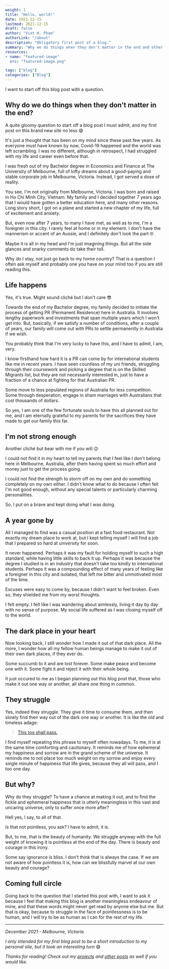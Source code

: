 ```yaml
---
weight: 1
title: "Hello, world!"
date: 2021-12-15
lastmod: 2021-12-15
draft: false
author: "Viet H. Pham"
authorLink: "/about"
description: "Obligatory first post of a blog."
summary: "Why we do things when they don't matter in the end and other questions. My first post on this site!"
resources:
- name: "featured-image"
  src: "featured-image.png"

tags: ["blog"]
categories: ["Blog"]
---
```


I want to start off this blog post with a question.

## Why do we do things when they don't matter in the end? 

A quite gloomy question to start off a blog post I must admit, and my first post on this brand new site no less &#128517;

It's just a thought that has been on my mind since these past few years. As everyone must have known by now, Covid-19 happened and the world was left scrambling. I was no different, although in retrospect, I had struggled with my life and career even before that.

I was fresh out of my Bachelor degree in Economics and Finance at The University of Melbourne, full of lofty dreams about a good-paying and stable corporate job in Melbourne, Victoria. Instead, I got served a dose of reality.

You see, I'm not originally from Melbourne, Victoria. I was born and raised in Ho Chi Minh City, Vietnam. My family and I decided together 7 years ago that I would have gotten a better education here, and many other reasons. Long story short, I got on a plane and started a new chapter of my life, full of excitement and anxiety. 

But, even now after 7 years, to many I have met, as well as to me, I'm a foreigner in this city. I rarely feel at home or in my element. I don't have the mannerism or accent of an Aussie, and I definitely don't look the part &#129299;

Maybe it is all in my head and I'm just imagining things. But all the side glances and snarky comments do take their toll.

Why do I stay, not just go back to my home country? That is a question I often ask myself and probably one you have on your mind too if you are still reading this.

## Life happens

Yes, it's true. Might sound cliché but I don't care &#128526;

Towards the end of my Bachelor degree, my family decided to initiate the process of getting PR (Permanent Residence) here in Australia. It involves lengthy paperwork and investments that span multiple years which I won't get into. But, basically, if we satisfy a number of conditions, after a couple of years, our family will come out with PRs to settle permanently in Australia if we wish.

You probably think that I'm very lucky to have this, and I have to admit, I am, very. 

I know firsthand how hard it is a PR can come by for international students like me in recent years. I have seen countless of my uni friends, struggling through their coursework and picking a degree that is on the Skilled Migrants list, but they are not necessarily interested in, just to have a fraction of a chance at fighting for that Australian PR.

Some move to less populated regions of Australia for less competition. Some through desperation, engage in sham marriages with Australians that cost thousands of dollars.

So yes, I am one of the few fortunate souls to have this all planned out for me, and I am eternally grateful to my parents for the sacrifices they have made to get our family this far.

## I'm not strong enough

Another cliché but bear with me if you will &#128521;

I could not find it in my heart to tell my parents that I feel like I don't belong here in Melbourne, Australia, after them having spent so much effort and money just to get the process going.

I could not find the strength to storm off on my own and do something completely on my own either. I didn't know what to do because I often felt I'm not good enough, without any special talents or particularly charming personalities.

So, I put on a brave and kept doing what I was doing.

## A year gone by

All I managed to find was a casual position at a fast food restaurant. Not exactly my dream place to work at, but I kept telling myself I will find a job that I prepared so hard at university for soon.

It never happened. Perhaps it was my fault for holding myself to such a high standard, while having little skills to back it up. Perhaps it was because the degree I studied is in an industry that doesn't take too kindly to international students. Perhaps it was a compounding effect of many years of feeling like a foreigner in this city and isolated, that left me bitter and unmotivated most of the time.

Excuses were easy to come by, because I didn't want to feel broken. Even so, they shielded me from my worst thoughts.

I felt empty. I felt like I was wandering about aimlessly, living it day by day with no sense of purpose. My social life suffered as I was closing myself off to the world.

## The dark place in your heart 

Now looking back, I still wonder how I made it out of that dark place. All the more, I wonder how all my fellow human beings manage to make it out of their own dark places, if they ever do.

Some succumb to it and are lost forever. Some make peace and become one with it. Some fight it and reject it with their whole being.

It just occured to me as I began planning out this blog post that, those who make it out one way or another, all share one thing in common.

## They struggle

Yes, indeed they struggle. They give it time to consume them, and then slowly find their way out of the dark one way or another. It is like the old and timeless adage: 
> <a href="https://en.wikipedia.org/wiki/This_too_shall_pass" title="Quote" target="_blank">This too shall pass.</a>

I find myself repeating this phrase to myself often nowadays. To me, it is at the same time comforting and cautionary. It reminds me of how ephemeral my happiness and sorrow are in the grand scheme of the universe. It reminds me to not place too much weight on my sorrow and enjoy every single minute of happiness that life gives, because they all will pass, and I too one day.

## But why?

Why do they struggle? To have a chance at making it out, and to find the fickle and ephemeral happiness that is utterly meaningless in this vast and uncaring universe, only to suffer once more after?

Hell yes, I say, to all of that.

Is that not pointless, you ask? I have to admit, it is. 

But, to me, that is the beauty of humanity. We struggle anyway with the full weight of knowing it is pointless at the end of the day. There is beauty and courage in this irony. 

Some say ignorance is bliss. I don't think that is always the case. If we are not aware of how pointless it is, how can we blissfully marvel at our own beauty and courage?

## Coming full circle

Going back to the question that I started this post with, I want to ask it because I feel that making this blog is another meaningless endeavour of mine, and that these words might never get read by anyone else but me. But that is okay, because to struggle in the face of pointlessness is to be human, and I will try to be as human as I can for the rest of my life.

---

*December 2021 - Melbourne, Victoria.*

*I only intended for my first blog post to be a short introduction to my personal site, but it took an interesting turn* &#128517;

*Thanks for reading! Check out my <a href="/categories/project" title="projects" target="_blank">projects</a> and <a href="/categories/blog" title="other posts" target="_blank">other posts</a> as well if you would like.*
